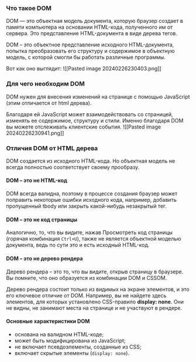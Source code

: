 
### Что такое DOM
DOM  — это объектная модель документа, которую браузер создает в памяти компьютера на основании HTML-кода, полученного им от сервера. Это представление HTML-документа в виде дерева тегов.

DOM – это объектное представление исходного HTML-документа, попытка преобразовать его структуру и содержимое в объектную модель, с которой смогли бы работать различные программы.

Вот как оно выглядит:
![[Pasted image 20240226230403.png]]

### Для чего необходим DOM
DOM нужен для внесения изменений на странице с помощью JavaScript (этим отличается от html дерева).

Благодаря ей JavaScript может взаимодействовать со страницей, изменять ее содержимое, структуру и стили. Именно благодаря DOM вы можете отслеживать клиентские события.
![[Pasted image 20240226230941.png]]

### Отличия DOM от HTML дерева 
DOM создается из исходного HTML-кода. Но объектная модель не всегда полностью соответствует своему прообразу.

#### DOM – это не HTML-код
DOM всегда валидна, поэтому в процессе создания браузер может поправить некоторые ошибки исходного кода, например, добавить пропущенный tbody или закрыть какой-нибудь незакрытый тег.

#### DOM – это не код страницы
Аналогично, то, что вы видите, нажав Просмотреть код страницы (горячая комбинация `Ctrl+U`), также не является объектной моделью документа, ведь по сути это и есть исходный HTML-код.

#### DOM – это не дерево рендера
Дерево рендера – это то, что вы видите, открыв страницу в браузере. Вы помните, что оно образуется из комбинации DOM и CSSOM.

Дерево рендера состоит только из видимых на экране элементов, и это его ключевое отличие от DOM. Например, вы не найдете здесь элементов, для которых установлено CSS-правило **display: none**. Они не видны, не занимают места на странице и не участвуют в рендере.

#### Основные характеристики DOM
- основана на валидном HTML-коде;
- может быть модифицирована из JavaScript;
- не включает псевдоэлементы, созданные из CSS;
- включает скрытые элементы (`display: none`).